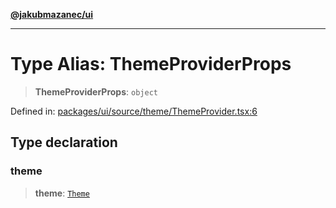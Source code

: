 [**@jakubmazanec/ui**](../README.md)

---

# Type Alias: ThemeProviderProps

> **ThemeProviderProps**: `object`

Defined in:
[packages/ui/source/theme/ThemeProvider.tsx:6](https://github.com/jakubmazanec/tools/blob/66e975ab265618dba82f8e4c56654145b7ba4db7/packages/ui/source/theme/ThemeProvider.tsx#L6)

## Type declaration

### theme

> **theme**: [`Theme`](Theme.md)
